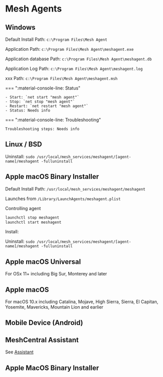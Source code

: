# Mesh Agents

## Windows

Default Install Path: `c:\Program Files\Mesh Agent`

Application Path: `c:\Program Files\Mesh Agent\meshagent.exe`

Application database Path: `c:\Program Files\Mesh Agent\meshagent.db`

Application Log Path: `c:\Program Files\Mesh Agent\meshagent.log`

xxx Path: `c:\Program Files\Mesh Agent\meshagent.msh`

=== ":material-console-line: Status"

    - Start: `net start "mesh agent"`
    - Stop: `net stop "mesh agent"`
    - Restart: `net restart "mesh agent"`
    - Status: Needs info

=== ":material-console-line: Troubleshooting"

    Troubleshooting steps: Needs info

## Linux / BSD

Uninstall: `sudo /usr/local/mesh_services/meshagent/[agent-name]/meshagent -fulluninstall`

## Apple macOS Binary Installer

Default Install Path: `/usr/local/mesh_services/meshagent/meshagent`

Launches from `/Library/LaunchAgents/meshagent.plist`

Controlling agent

```bash
launchctl stop meshagent
launchctl start meshagent
```

Install: 

Uninstall: `sudo /usr/local/mesh_services/meshagent/[agent-name]/meshagent -fulluninstall`

## Apple macOS Universal

For OSx 11+ including Big Sur, Monterey and later

## Apple macOS

For macOS 10.x including Catalina, Mojave, High Sierra, Sierra, El Capitan, Yosemite, Mavericks, Mountain Lion and earlier

## Mobile Device (Android)

## MeshCentral Assistant

See [Assistant](assistant.md)

## Apple MacOS Binary Installer
